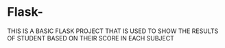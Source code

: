 # Flask-
THIS IS A BASIC FLASK  PROJECT THAT IS USED TO SHOW THE RESULTS OF STUDENT BASED ON THEIR SCORE IN EACH SUBJECT
